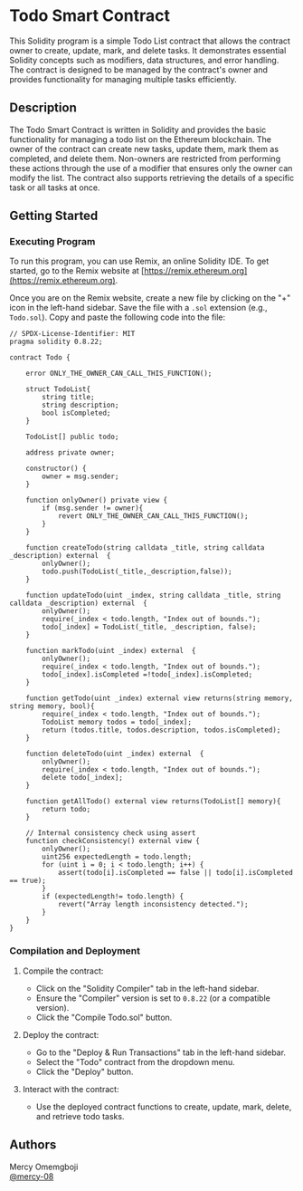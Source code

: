 # Todo Smart Contract

This Solidity program is a simple Todo List contract that allows the contract owner to create, update, mark, and delete tasks. It demonstrates essential Solidity concepts such as modifiers, data structures, and error handling. The contract is designed to be managed by the contract's owner and provides functionality for managing multiple tasks efficiently.

## Description

The Todo Smart Contract is written in Solidity and provides the basic functionality for managing a todo list on the Ethereum blockchain. The owner of the contract can create new tasks, update them, mark them as completed, and delete them. Non-owners are restricted from performing these actions through the use of a modifier that ensures only the owner can modify the list. The contract also supports retrieving the details of a specific task or all tasks at once.

## Getting Started

### Executing Program

To run this program, you can use Remix, an online Solidity IDE. To get started, go to the Remix website at [https://remix.ethereum.org](https://remix.ethereum.org).

Once you are on the Remix website, create a new file by clicking on the "+" icon in the left-hand sidebar. Save the file with a `.sol` extension (e.g., `Todo.sol`). Copy and paste the following code into the file:

```solidity
// SPDX-License-Identifier: MIT
pragma solidity 0.8.22;

contract Todo {

    error ONLY_THE_OWNER_CAN_CALL_THIS_FUNCTION();
    
    struct TodoList{
        string title;
        string description;
        bool isCompleted;
    }

    TodoList[] public todo;

    address private owner;

    constructor() {
        owner = msg.sender;
    }

    function onlyOwner() private view {
        if (msg.sender != owner){
            revert ONLY_THE_OWNER_CAN_CALL_THIS_FUNCTION();
        }
    }

    function createTodo(string calldata _title, string calldata _description) external  {
        onlyOwner();
        todo.push(TodoList(_title,_description,false));
    }

    function updateTodo(uint _index, string calldata _title, string calldata _description) external  {
        onlyOwner();
        require(_index < todo.length, "Index out of bounds.");
        todo[_index] = TodoList(_title, _description, false);
    }

    function markTodo(uint _index) external  {
        onlyOwner();
        require(_index < todo.length, "Index out of bounds.");
        todo[_index].isCompleted =!todo[_index].isCompleted;
    }

    function getTodo(uint _index) external view returns(string memory, string memory, bool){
        require(_index < todo.length, "Index out of bounds.");
        TodoList memory todos = todo[_index];
        return (todos.title, todos.description, todos.isCompleted);
    }

    function deleteTodo(uint _index) external  {
        onlyOwner();
        require(_index < todo.length, "Index out of bounds.");
        delete todo[_index];
    }

    function getAllTodo() external view returns(TodoList[] memory){
        return todo;
    }

    // Internal consistency check using assert
    function checkConsistency() external view {
        onlyOwner();
        uint256 expectedLength = todo.length;
        for (uint i = 0; i < todo.length; i++) {
            assert(todo[i].isCompleted == false || todo[i].isCompleted == true);
        }
        if (expectedLength!= todo.length) {
            revert("Array length inconsistency detected.");
        }
    }
}
```

### Compilation and Deployment

1. Compile the contract:
   - Click on the "Solidity Compiler" tab in the left-hand sidebar.
   - Ensure the "Compiler" version is set to `0.8.22` (or a compatible version).
   - Click the "Compile Todo.sol" button.

2. Deploy the contract:
   - Go to the "Deploy & Run Transactions" tab in the left-hand sidebar.
   - Select the "Todo" contract from the dropdown menu.
   - Click the "Deploy" button.

3. Interact with the contract:
   - Use the deployed contract functions to create, update, mark, delete, and retrieve todo tasks.

## Authors

Mercy Omemgboji  
[@mercy-08](https://github.com/mercy-08)
